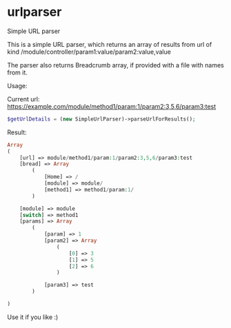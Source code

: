 # urlparser
Simple URL parser

This is a simple URL parser, which returns an array of results from url of kind /module/controller/param1:value/param2:value,value

The parser also returns Breadcrumb array, if provided with a file with names from it.

Usage:

Current url: https://example.com/module/method1/param:1/param2:3,5,6/param3:test

```php
$getUrlDetails = (new SimpleUrlParser)->parseUrlForResults();
```

Result:
```php
Array
(
    [url] => module/method1/param:1/param2:3,5,6/param3:test
    [bread] => Array
        (
            [Home] => /
            [module] => module/
            [method1] => method1/param:1/
        )

    [module] => module
    [switch] => method1
    [params] => Array
        (
            [param] => 1
            [param2] => Array
                (
                    [0] => 3
                    [1] => 5
                    [2] => 6
                )

            [param3] => test
        )

)
```
Use it if you like :)

